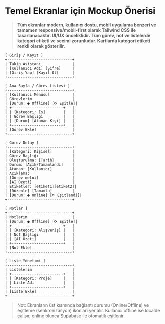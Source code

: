 # Temel Ekranlar için Mockup Önerisi

> **Tüm ekranlar modern, kullanıcı dostu, mobil uygulama benzeri ve tamamen responsive/mobil-first olarak Tailwind CSS ile tasarlanacaktır. UI/UX önceliklidir.**
> **Tüm görev, not ve listelerde kategori etiketi ve seçimi zorunludur. Kartlarda kategori etiketi renkli olarak gösterilir.**

```
[ Giriş / Kayıt ]
+-----------------------------+
| Takip Asistanı              |
| [Kullanıcı Adı] [Şifre]     |
| [Giriş Yap] [Kayıt Ol]      |
+-----------------------------+

[ Ana Sayfa / Görev Listesi ]
+-----------------------------+
| [Kullanıcı Menüsü]          |
| Görevlerim                  |
| [Durum: ● Offline] [⟳ Eşitle]|
| +-----------------------+   |
| | [Kategori: İş]        |   |
| | Görev Başlığı         |   |
| | [Durum] [Atanan Kişi] |   |
| +-----------------------+   |
| [Görev Ekle]                |
+-----------------------------+

[ Görev Detay ]
+-----------------------------+
| [Kategori: Kişisel]         |
| Görev Başlığı               |
| Oluşturulma: [Tarih]        |
| Durum: [Açık/Tamamlandı]    |
| Atanan: [Kullanıcı]         |
| Açıklama:                   |
| [Görev metni]               |
| [AI Özeti]                  |
| Etiketler: [etiket1][etiket2]|
| [Düzenle] [Tamamla]         |
| [Durum: ● Online] [⟳ Eşitlendi]|
+-----------------------------+

[ Notlar ]
+-----------------------------+
| Notlarım                    |
| [Durum: ● Offline] [⟳ Eşitle]|
| +-----------------------+   |
| | [Kategori: Alışveriş] |   |
| | Not Başlığı           |   |
| | [AI Özeti]            |   |
| +-----------------------+   |
| [Not Ekle]                  |
+-----------------------------+

[ Liste Yönetimi ]
+-----------------------------+
| Listelerim                  |
| +-----------------------+   |
| | [Kategori: Proje]     |   |
| | Liste Adı             |   |
| +-----------------------+   |
| [Liste Ekle]                |
+-----------------------------+
```

> Not: Ekranların üst kısmında bağlantı durumu (Online/Offline) ve eşitleme (senkronizasyon) ikonları yer alır. Kullanıcı offline ise localde çalışır, online olunca Supabase ile otomatik eşitlenir. 